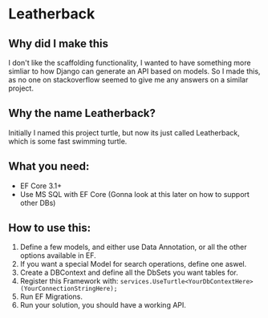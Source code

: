 # Leatherback

## Why did I make this
I don't like the scaffolding functionality, I wanted to have something more simliar to how Django can generate an API based on models.
So I made this, as no one on stackoverflow seemed to give me any answers on a similar project.

## Why the name Leatherback?

Initially I named this project turtle, but now its just called Leatherback, which is some fast swimming turtle.

## What you need:
- EF Core 3.1+ 
- Use MS SQL with EF Core (Gonna look at this later on how to support other DBs)



## How to use this:

1) Define a few models, and either use Data Annotation, or all the other options available in EF.
2) If you want a special Model for search operations, define one aswel.
3) Create a DBContext and define all the DbSets you want tables for.
4) Register this Framework with:
       ```services.UseTurtle<YourDbContextHere>(YourConnectionStringHere);```
5) Run EF Migrations.
6) Run your solution, you should have a working API.
   
 
